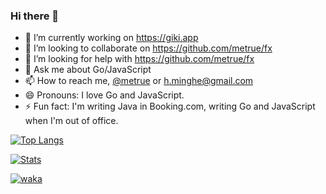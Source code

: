 ### Hi there 👋


- 🔭 I’m currently working on https://giki.app
- 👯 I’m looking to collaborate on https://github.com/metrue/fx
- 🤔 I’m looking for help with https://github.com/metrue/fx
- 💬 Ask me about Go/JavaScript
- 📫 How to reach me, [@metrue](https://twitter.com/_metrue) or h.minghe@gmail.com 
- 😄 Pronouns: I love Go and JavaScript.
- ⚡ Fun fact: I'm writing Java in Booking.com, writing Go and JavaScript when I'm out of office.

[![Top Langs](https://github-readme-stats.vercel.app/api/top-langs/?username=metrue&layout=compact&langs_count=4&hide_title=true&hide=ruby,html,d,css,objective-c)](https://github.com/metrue/github-readme-stats)

[![Stats](https://github-readme-stats.vercel.app/api?username=metrue&layout=compact&show_icons=false&hide_title=true&hide=issues,commits)](https://github.com/metrue/github-readme-stats) 

[![waka](https://github-readme-stats.vercel.app/api/wakatime?username=metrue&layout=compact&show_icons=false&hide_title=true&langs_count=4)](https://github.com/metrue/github-readme-stats)
